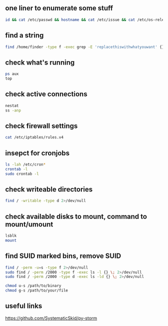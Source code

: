 ## one liner to enumerate some stuff
```sh
id && cat /etc/passwd && hostname && cat /etc/issue && cat /etc/os-release && uname -a && ps aux && ip a && nmcli dev show && find / -writable -type d 2>/dev/null && find / -perm -u=s -type f 2>/dev/null 
``` 
## find a string
```sh
find /home/finder -type f -exec grep -E 'replacethiswithwhatyouwant' {} \; 2>/dev/null
```
## check what's running
```sh
ps aux
top
```
## check active connections
```sh
nestat
ss -anp 
```
## check firewall settings
```sh
cat /etc/iptables/rules.v4 
```
## insepct for cronjobs
```sh
ls -lah /etc/cron* 
crontab -l
sudo crontab -l
```
## check writeable directories
```sh
find / -writable -type d 2>/dev/null 
```
## check available disks to mount, command to mount/umount
```sh
lsblk
mount 
```
## find SUID marked bins, remove SUID
```sh
find / -perm -u=s -type f 2>/dev/null
sudo find / -perm /2000 -type f -exec ls -l {} \; 2>/dev/null
sudo find / -perm /2000 -type d -exec ls -ld {} \; 2>/dev/null

chmod u-s /path/to/binary
chmod g-s /path/to/your/file
```
## useful links
https://github.com/SystematicSkid/py-storm
